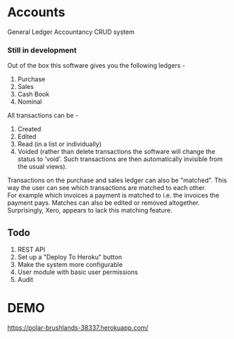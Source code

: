 # Accounts
General Ledger Accountancy CRUD system


### Still in development

Out of the box this software gives you the following ledgers -

  1. Purchase
  2. Sales
  3. Cash Book
  4. Nominal
  
All transactions can be -

  1. Created
  2. Edited
  3. Read (in a list or individually)
  4. Voided (rather than delete transactions the software will change the status to 'void'.  Such transactions are then automatically
  invisible from the usual views).
  
Transactions on the purchase and sales ledger can also be "matched".  This way the user can see which transactions are matched to each other.  
For example which invoices a payment is matched to i.e. the invoices the payment pays. Matches can also be edited or removed altogether.
Surprisingly, Xero, appears to lack this matching feature.

## Todo

  1. REST API
  2. Set up a "Deploy To Heroku" button
  3. Make the system more configurable
  4. User module with basic user permissions
  5. Audit

# DEMO

  https://polar-brushlands-38337.herokuapp.com/